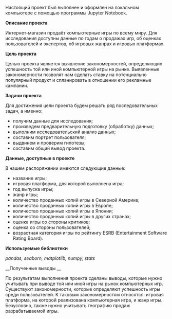 Настоящий проект был выполнен и оформлен на локальном компьютере с помощью программы Jupyter Notebook.

__Описание проекта__

Интернет-магазин продаёт компьютерные игры по всему миру. Для исследования доступны данные по годам о продажах игр, об оценках пользователей и экспертов, об игровых жанрах и игровых платформах.

__Цель проекта__

Целью проекта является выявление закономерностей, определяющих успешность той или иной компьютерной игры на рынке. Выявленные закономерности позволят нам сделать ставку на потенциально популярный продукт и спланировать в отношении его рекламные кампании.

__Задачи проекта__

Для достижения цели проекта будем решать ряд последовательных задач, а именно:
- получим данные для исследования;
- произведем предварительную подготовку (обработку) данных;
- выполним исследовательский анализ данных;
- составим портрет пользователя;
- выдвинем и проверим гипотезы;
- составим общий вывод проекта.

__Данные, доступные в проекте__

В нашем распоряжении имеются следующие данные:

- название игры;
- игровая платформа, для которой выполнена игра;
- год выпуска игры;
- жанр игры;
- количество проданных копий игры в Северной Америке;
- количество проданных копий игры в Европе;
- количество проданных копий игры в Японии;
- количество проданных копий игры в других странах;
- оценка игры со стороны критиков;
- оценка со стороны пользователей;
- возрастная категория игры по рейтингу ESRB (Entertainment Software Rating Board).

__Используемые библиотеки__

*pandas, seaborn, matplotlib, numpy, stats*

__Полученные выводы __

По результатам выполнения проекта сделаны выводы, которые нужно учитывать при выводе той или иной игры на рынок компьютерных игр.
Существуют закономерности, которые определяют успешность игры среди пользователей. К таковым закономерностям относятся: игровая платформа, на которой реализована компьютерная игра, и жанр игры. Безусловно, также нужно учитывать географию продаж разрабатываемой игры.

